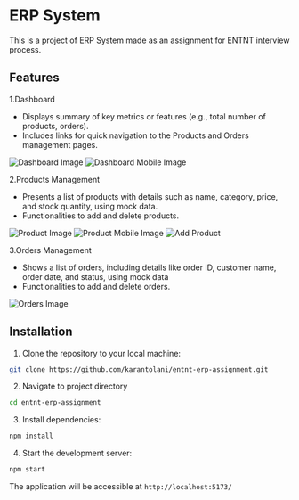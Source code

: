 # ERP System

This is a project of ERP System made as an assignment for ENTNT interview process.

## Features

1.Dashboard

- Displays summary of key metrics or features (e.g., total number of products, orders).
- Includes links for quick navigation to the Products and Orders management pages.

![Dashboard Image](screenshots/dashboard.png)
![Dashboard Mobile Image](screenshots/dashboard_mobile.png)

2.Products Management

- Presents a list of products with details such as name, category, price, and stock quantity, using mock data.
- Functionalities to add and delete products.

![Product Image](screenshots/products.png)
![Product Mobile Image](screenshots/products_mobile.png)
![Add Product](screenshots/add_product.png)

3.Orders Management

- Shows a list of orders, including details like order ID, customer name, order date, and status, using mock data
- Functionalities to add and delete orders.

![Orders Image](screenshots/orders.png)

## Installation

1. Clone the repository to your local machine:

```sh
git clone https://github.com/karantolani/entnt-erp-assignment.git
```

2. Navigate to project directory

```sh
cd entnt-erp-assignment
```


3. Install dependencies:

```sh
npm install
```

4. Start the development server:

```sh
npm start
```

The application will be accessible at  `http://localhost:5173/`